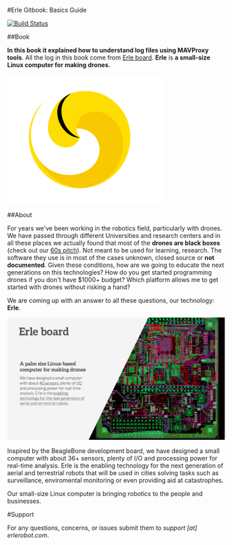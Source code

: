 #Erle Gitbook: Basics Guide

[![Build Status](https://www.gitbook.io/button/status/book/erlerobotics/erle-robotics-mav-tools)](https://www.gitbook.io/button/status/book/erlerobotics/erle-robotics-mav-tools)

##Book

**In this book it explained how to understand log files using MAVProxy tools**. All the log in this book come from [Erle board](http://erlerobot.com/). **Erle** is **a small-size Linux computer for making drones.**

![erlelogo](erleimg/Logo_erle.png)

##About

For years we've been working in the robotics field, particularly with drones. We have passed through different Universities and research centers and in all these places we actually found that most of the **drones are black boxes** (check out our [60s pitch](https://www.youtube.com/watch?v=tKAqjyXaC18)). Not meant to be used for learning, research. The software they use is in most of the cases unknown, closed source or **not documented**. Given these conditions, how are we going to educate the next generations on this technologies? How do you get started programming drones if you don't have $1000+ budget? Which platform allows me to get started with drones without risking a hand?

We are coming up with an answer to all these questions, our technology: **Erle**.

![imgerle1](erleimg/board2.png)

Inspired by the BeagleBone development board, we have designed a small computer with about 36+ sensors, plenty of I/O and processing power for real-time analysis. Erle is the enabling technology for the next generation of aerial and terrestrial robots that will be used in cities solving tasks such as surveillance, enviromental monitoring or even providing aid at catastrophes.

Our small-size Linux computer is bringing robotics to the people and businesses.

#Support

For any questions, concerns, or issues submit them to *support [at] erlerobot.com*.

